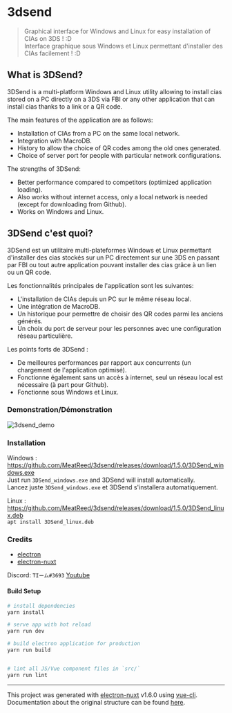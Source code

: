 # 3dsend

> Graphical interface for Windows and Linux for easy installation of CIAs on 3DS ! :D \
> Interface graphique sous Windows et Linux permettant d'installer des CIAs facilement ! :D

## What is 3DSend?
3DSend is a multi-platform Windows and Linux utility allowing to install cias stored on a PC directly on a 3DS via FBI or any other application that can install cias thanks to a link or a QR code.

The main features of the application are as follows:
- Installation of CIAs from a PC on the same local network.
- Integration with MacroDB.
- History to allow the choice of QR codes among the old ones generated.
- Choice of server port for people with particular network configurations.

The strengths of 3DSend:
- Better performance compared to competitors (optimized application loading).
- Also works without internet access, only a local network is needed (except for downloading from Github).
- Works on Windows and Linux.

## 3DSend c'est quoi?
3DSend est un utilitaire multi-plateformes Windows et Linux permettant d'installer des cias stockés sur un PC directement sur une 3DS en passant par FBI ou tout autre application pouvant installer des cias grâce à un lien ou un QR code.

Les fonctionnalités principales de l'application sont les suivantes:
- L'installation de CIAs depuis un PC sur le même réseau local.
- Une intégration de MacroDB.
- Un historique pour permettre de choisir des QR codes parmi les anciens générés.
- Un choix du port de serveur pour les personnes avec une configuration réseau particulière.

Les points forts de 3DSend :
- De meilleures performances par rapport aux concurrents (un chargement de l'application optimisé).
- Fonctionne également sans un accès à internet, seul un réseau local est nécessaire (à part pour Github).
- Fonctionne sous Windows et Linux.

### Demonstration/Démonstration
![3dsend_demo](https://i.imgur.com/aeOsOlS.gif)

### Installation
Windows : https://github.com/MeatReed/3dsend/releases/download/1.5.0/3DSend_windows.exe  
Just run `3DSend_windows.exe` and 3DSend will install automatically.  
Lancez juste `3DSend_windows.exe` et 3DSend s'installera automatiquement.

Linux : https://github.com/MeatReed/3dsend/releases/download/1.5.0/3DSend_linux.deb  
`apt install 3DSend_linux.deb`

### Credits

* [electron](https://www.electronjs.org/)
* [electron-nuxt](https://github.com/michalzaq12/electron-nuxt)

Discord: `TIーム#3693`
[Youtube](https://www.youtube.com/channel/UCxcgIQ08IewI19Q_eiJxKRA)

#### Build Setup

``` bash
# install dependencies
yarn install

# serve app with hot reload
yarn run dev

# build electron application for production
yarn run build


# lint all JS/Vue component files in `src/`
yarn run lint

```

---

This project was generated with [electron-nuxt](https://github.com/michalzaq12/electron-nuxt) v1.6.0 using [vue-cli](https://github.com/vuejs/vue-cli). Documentation about the original structure can be found [here](https://github.com/michalzaq12/electron-nuxt/blob/master/README.md).
